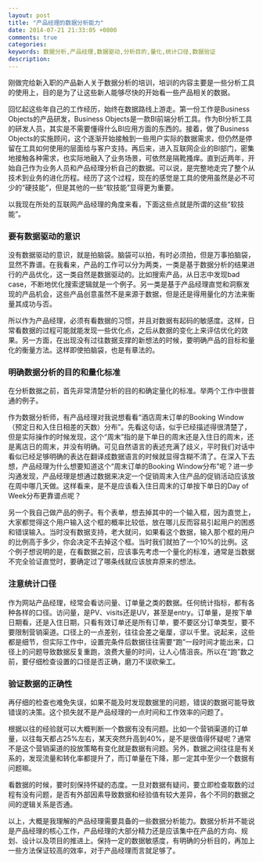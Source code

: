 ```yaml
---
layout: post
title: "产品经理的数据分析能力"
date: 2014-07-21 21:33:05 +0800
comments: true
categories: 
keywords: 数据分析,产品经理,数据驱动,分析目的,量化,统计口径,数据验证
description:
---
```


刚做完给新入职的产品新人关于数据分析的培训，培训的内容主要是一些分析工具的使用上，目的是为了让这些新人能够尽快的开始看一些产品相关的数据。

回忆起这些年自己的工作经历，始终在数据路线上游走。第一份工作是Business Objects的产品研发，Business Objects是一款BI前端分析工具。作为BI分析工具的研发人员，其实是不需要懂得什么BI应用方面的东西的。接着，做了Business Objects的实施顾问，这个逐渐开始接触到一些用户实际的数据需求，但仍然是停留在工具如何使用的层面给与客户支持。再后来，进入互联网企业的BI部门，密集地接触各种需求，也实际地融入了业务场景，可依然是隔靴搔痒。直到近两年，开始自己作为业务人员和产品经理分析自己的数据。可以说，是完整地走完了整个从技术到业务的进化历程。经历了这个过程，现在的感觉是工具的使用虽然是必不可少的“硬技能”，但是其他的一些“软技能”显得更为重要。

以我现在所处的互联网产品经理的角度来看，下面这些点就是所谓的这些“软技能”。

### 要有数据驱动的意识

没有数据驱动的意识，就是拍脑袋。脑袋可以拍，有时必须拍，但是万事拍脑袋，显然不靠谱。在我看来，产品的工作可以分为两类，一类是基于数据分析的结果进行的产品优化，这一类自然是数据驱动的。比如搜索产品，从日志中发现bad case，不断地优化搜索逻辑就是一个例子。另一类是基于产品经理直觉和洞察发现的产品机会，这些产品创意虽然不是来源于数据，但是还是得用量化的方法来衡量其成功与否。

所以作为产品经理，必须有看数据的习惯，并且对数据有起码的敏感度。这样，日常看数据的过程可能就能发现一些优化点，之后从数据的变化上来评估优化的效果。另一方面，在出现没有过往数据支撑的新想法的时候，要明确产品的目标和量化的衡量方法。这样即使拍脑袋，也是有章法的。

### 明确数据分析的目的和量化标准

在分析数据之前，首先非常清楚分析的目的和确定量化的标准。举两个工作中很普通的例子。

作为数据分析师，有产品经理对我说想看看“酒店周末订单的Booking Window（预定日和入住日相差的天数）分布”。先看这句话，似乎已经描述得很清楚了，但是实际操作的时候发现，这个“周末”指的是下单日的周末还是入住日的周末，还是离店日的周末，并没有明确。可见自然语言的表述充满了歧义，平时我们对话中看似已经足够明确的表达在翻译成数据语言的时候就显得含糊不清了。在深入下去想，产品经理为什么想要知道这个“周末订单的Booking Window分布”呢？进一步沟通发现，产品经理是想通过数据来决定一个促销周末入住产品的促销活动应该放在周中哪几天做。这样看来，是不是应该看入住日周末的订单按下单日的Day of Week分布更靠谱点呢？

另一个我自己做产品的例子。有个表单，想去掉其中的一个输入框，因为直觉上，大家都觉得这个用户输入这个框的概率比较低，放在哪儿反而容易引起用户的困惑和错误输入。当时没有数据支持，老大就问，如果看这个数据，输入那个框的用户的比例高于多少，你会决定不去掉这个框。当时我们就拍了一个10%的比例。这个例子想说明的是，在看数据之前，应该事先考虑一个量化的标准，通常是当数据不完全验证直觉时，要确定过了哪条线就应该放弃原来的想法。

### 注意统计口径

作为网站产品经理，经常会看访问量、订单量之类的数据。任何统计指标，都有各种各样的口径。访问量，是PV、visits还是UV，甚至是entry。订单量，是按下单日期看，还是入住日期，只看有效订单还是所有订单，要不要区分订单类型，要不要限制营销渠道。口径上的一点差别，往往会差之毫厘，谬以千里。说起来，这些都是细节，但实际工作中，设置完条件后数据往往需要“跑”一段时间才能出来，口径上的问题导致数据反复重跑，浪费大量的时间，让人心情沮丧。所以在“跑”数之前，要仔细检查设置的口径是否正确，磨刀不误砍柴工。

### 验证数据的正确性

再仔细的检查也难免失误，如果不能及时发现数据里的问题，错误的数据可能导致错误的决策。这个损失就不是产品经理的一点时间和工作效率的问题了。

根据以往的经验就可以大概判断一个数据有没有问题。比如一个营销渠道的订单量，以往每天都占25%左右，某天突然升高到40%，是不是很值得怀疑呢？通常不是这个营销渠道的投放策略有变化就是数据有问题。另外，数据之间往往是有关系的，发现流量和转化率都提升了，而订单量在下降，那一定其中至少一个数据有问题嘛。

看数据的时候，要时刻保持怀疑的态度。一旦对数据有疑问，要立即检查取数的过程有没有问题，是否有外部因素导致数据和经验值有较大差异，各个不同的数据之间的逻辑关系是否通。

以上，大概是我理解的产品经理需要具备的一些数据分析能力。数据分析并不能说是产品经理的核心工作，产品经理的大部分精力还是应该集中在产品的方向、规划、设计以及项目的推进上。保持一定的数据敏感度，有明确的分析目的，再加上一些方法保证较高的效率，对于产品经理而言就足够了。
